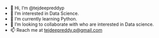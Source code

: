 - 👋 Hi, I’m @tejdeepreddyp
- 👀 I’m interested in Data Science.
- 🌱 I’m currently learning Python.
- 💞️ I’m looking to collaborate with who are interested in Data science.
- 📫 Reach me at tejdeepreddy.p@gmail.com 

<!---
tejdeepreddyp/tejdeepreddyp is a ✨ special ✨ repository because its `README.md` (this file) appears on your GitHub profile.
You can click the Preview link to take a look at your changes.
--->
